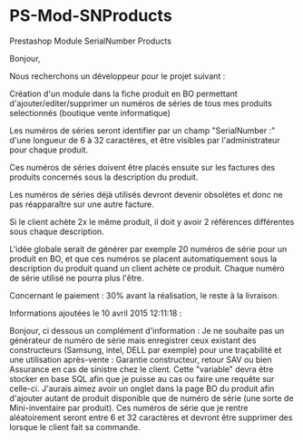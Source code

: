 # PS-Mod-SNProducts
Prestashop Module SerialNumber Products

Bonjour,

Nous recherchons un développeur pour le projet suivant :

Création d'un module dans la fiche produit en BO permettant d'ajouter/editer/supprimer un numéros de séries de tous mes produits selectionnés (boutique vente informatique)

Les numéros de séries seront identifier par un champ "SerialNumber :" d'une longueur de 6 à 32 caractères, et être visibles par l'administrateur pour chaque produit.

Ces numéros de séries doivent être placés ensuite sur les factures des produits concernés sous la description du produit.

Les numéros de séries déjà utilisés devront devenir obsolètes et donc ne pas réapparaître sur une autre facture.

Si le client achète 2x le même produit, il doit y avoir 2 références différentes sous chaque description.

L'idée globale serait de générer par exemple 20 numéros de série pour un produit en BO, et que ces numéros se placent automatiquement sous la description du produit quand un client achète ce produit. Chaque numéro de série utilisé ne pourra plus l'être.

Concernant le paiement : 30% avant la réalisation, le reste à la livraison.

Informations ajoutées le 10 avril 2015 12:11:18 :

Bonjour, ci dessous un complément d'information : 
Je ne souhaite pas un générateur de numéro de série mais enregistrer ceux existant des constructeurs (Samsung, intel, DELL par exemple) pour une traçabilité et une utilisation après-vente : Garantie constructeur, retour SAV ou bien Assurance en cas de sinistre chez le client. Cette "variable" devra être stocker en base SQL afin que je puisse au cas ou faire une requête sur celle-ci. 
J'aurais aimez avoir un onglet dans la page BO du produit afin d'ajouter autant de produit disponible que de numéro de série (une sorte de Mini-inventaire par produit). Ces numéros de série que je rentre aléatoirement seront entre 6 et 32 caractères et devront être supprimer des lorsque le client fait sa commande.

